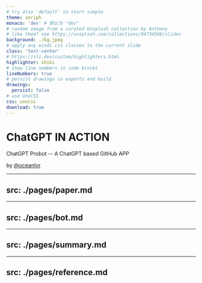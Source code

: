 ```yaml
---
# try also 'default' to start simple
theme: seriph
monaco: 'dev' # 默认为 "dev"
# random image from a curated Unsplash collection by Anthony
# like them? see https://unsplash.com/collections/94734566/slidev
background: ./bg.jpeg
# apply any windi css classes to the current slide
class: 'text-center'
# https://sli.dev/custom/highlighters.html
highlighter: shiki
# show line numbers in code blocks
lineNumbers: true
# persist drawings in exports and build
drawings:
  persist: false
# use UnoCSS
css: unocss
download: true
---
```


# ChatGPT IN ACTION

ChatGPT Probot -- A ChatGPT based GitHub APP

by [@oceanlvr](https://www.github.com/oceanlvr)


---
src: ./pages/paper.md
---

---
src: ./pages/bot.md
---

---
src: ./pages/summary.md
---

---
src: ./pages/reference.md
---

